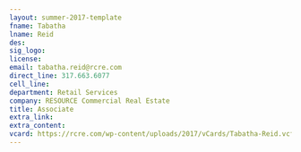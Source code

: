 ```yaml
---
layout: summer-2017-template 
fname: Tabatha
lname: Reid
des: 
sig_logo: 
license: 
email: tabatha.reid@rcre.com
direct_line: 317.663.6077
cell_line: 
department: Retail Services
company: RESOURCE Commercial Real Estate
title: Associate
extra_link: 
extra_content: 
vcard: https://rcre.com/wp-content/uploads/2017/vCards/Tabatha-Reid.vcf
---
```

